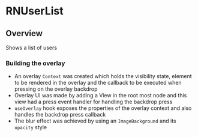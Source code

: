 # RNUserList

## Overview

Shows a list of users

### Building the overlay

- An overlay `Context` was created which holds the visibility state, element to be rendered in the overlay and the callback to be executed when pressing on the overlay backdrop
- Overlay UI was made by adding a View in the root most node and this view had a press event handler for handling the backdrop press
- `useOverlay` hook exposes the properties of the overlay context and also handles the backdrop press callback
- The blur effect was achieved by using an `ImageBackground` and its `opacity` style
